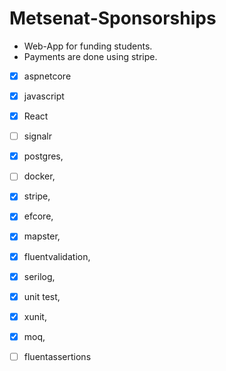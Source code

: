 # Metsenat-Sponsorships
- Web-App for funding students.
- Payments are done using stripe.

- [x] aspnetcore
- [x] javascript
- [x] React 
- [ ] signalr
- [x] postgres,
- [ ] docker,
- [x] stripe,
- [x] efcore,
- [x] mapster,
- [x] fluentvalidation,
- [x] serilog,

- [x] unit test,
- [x] xunit,
- [x] moq,
- [ ] fluentassertions 
